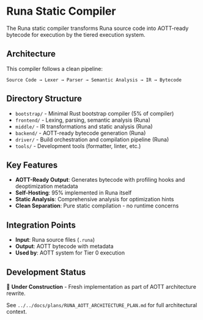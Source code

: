 # Runa Static Compiler

The Runa static compiler transforms Runa source code into AOTT-ready bytecode for execution by the tiered execution system.

## Architecture

This compiler follows a clean pipeline:
```
Source Code → Lexer → Parser → Semantic Analysis → IR → Bytecode
```

## Directory Structure

- `bootstrap/` - Minimal Rust bootstrap compiler (5% of compiler)
- `frontend/` - Lexing, parsing, semantic analysis (Runa)
- `middle/` - IR transformations and static analysis (Runa)
- `backend/` - AOTT-ready bytecode generation (Runa)
- `driver/` - Build orchestration and compilation pipeline (Runa)
- `tools/` - Development tools (formatter, linter, etc.)

## Key Features

- **AOTT-Ready Output**: Generates bytecode with profiling hooks and deoptimization metadata
- **Self-Hosting**: 95% implemented in Runa itself
- **Static Analysis**: Comprehensive analysis for optimization hints
- **Clean Separation**: Pure static compilation - no runtime concerns

## Integration Points

- **Input**: Runa source files (`.runa`)
- **Output**: AOTT bytecode with metadata
- **Used by**: AOTT system for Tier 0 execution

## Development Status

🚧 **Under Construction** - Fresh implementation as part of AOTT architecture rewrite.

See `../../docs/plans/RUNA_AOTT_ARCHITECTURE_PLAN.md` for full architectural context.